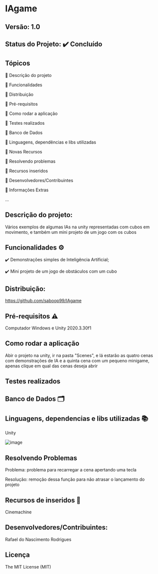# IAgame
 
## Versão: 1.0

## Status do Projeto: ✔️ Concluído

## Tópicos

🔹 Descrição do projeto

🔹 Funcionalidades

🔹 Distribuição

🔹 Pré-requisitos

🔹 Como rodar a aplicação

🔹 Testes realizados

🔹 Banco de Dados

🔹 Linguagens, dependências e libs utilizadas

🔹 Novas Recursos

🔹 Resolvendo problemas

🔹 Recursos inseridos

🔹 Desenvolvedores/Contribuintes

🔹 Informações Extras

...

## Descrição do projeto:

Vários exemplos de algumas IAs na unity representadas com cubos em movimento, e também um mini projeto de um jogo com os cubos

## Funcionalidades ⚙️

✔️ Demonstrações simples de Inteligência Artificial;

✔️ Mini projeto de um jogo de obstáculos com um cubo

## Distribuição: 

https://github.com/saboop99/IAgame

## Pré-requisitos ⚠️

Computador Windows e Unity 2020.3.30f1

## Como rodar a aplicação

Abir o projeto na unity, ir na pasta "Scenes", e lá estarão as quatro cenas com demonstrações de IA e a quinta cena com um pequeno minigame, apenas clique em qual das cenas deseja abrir

## Testes realizados

## Banco de Dados 🗂️

## Linguagens, dependencias e libs utilizadas 📚

Unity

![image](https://user-images.githubusercontent.com/64094846/230697007-602e545d-d654-4d41-aea0-2648a5fcb421.png)

## Resolvendo Problemas

Problema: problema para recarregar a cena apertando uma tecla

Resolução: remoção dessa função para não atrasar o lançamento do projeto

## Recursos de inseridos 🧰

Cinemachine

## Desenvolvedores/Contribuintes:

Rafael do Nascimento Rodrigues

## Licença

The MIT License (MIT)
